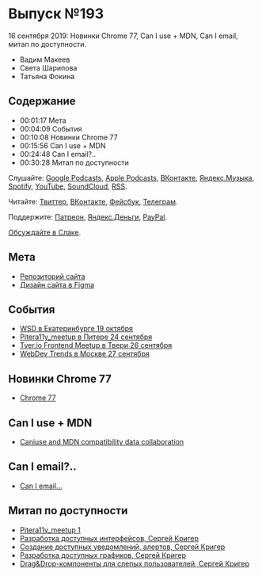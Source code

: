 # Выпуск №193

16 сентября 2019: Новинки Chrome 77, Can I use + MDN, Can I email, митап по доступности.

- Вадим Макеев
- Света Шарипова
- Татьяна Фокина

## Содержание

- 00:01:17 Мета
- 00:04:09 События
- 00:10:08 Новинки Chrome 77
- 00:15:56 Can I use + MDN
- 00:24:48 Can I email?..
- 00:30:28 Митап по доступности

Слушайте: [Google Podcasts](https://podcasts.google.com/?feed=aHR0cHM6Ly93ZWItc3RhbmRhcmRzLnJ1L3BvZGNhc3QvZmVlZC8), [Apple Podcasts](https://podcasts.apple.com/podcast/id1080500016), [ВКонтакте](https://vk.com/podcasts-32017543), [Яндекс.Музыка](https://music.yandex.ru/album/6245956), [Spotify](https://open.spotify.com/show/3rzAcADjpBpXt73L0epTjV), [YouTube](https://www.youtube.com/playlist?list=PLMBnwIwFEFHcwuevhsNXkFTcadeX5R1Go), [SoundCloud](https://soundcloud.com/web-standards), [RSS](https://web-standards.ru/podcast/feed/).

Читайте: [Твиттер](https://twitter.com/webstandards_ru), [ВКонтакте](https://vk.com/webstandards_ru), [Фейсбук](https://www.facebook.com/webstandardsru), [Телеграм](https://t.me/webstandards_ru).

Поддержите: [Патреон](https://www.patreon.com/webstandards_ru), [Яндекс.Деньги](https://money.yandex.ru/to/41001119329753), [PayPal](https://www.paypal.me/pepelsbey).

[Обсуждайте в Слаке](http://slack.web-standards.ru/).

## Мета

- [Репозиторий сайта](https://github.com/web-standards-ru/nouvelle)
- [Дизайн сайта в Figma](https://www.figma.com/file/kHj7Cs5lJsKDgFZS0UjOij/milestone-1)

## События

- [WSD в Екатеринбурге 19 октября](https://wsd.events/2019/10/19/)
- [Pitera11y_meetup в Питере 24 сентября](https://medium.com/p/3a6a2c1a49c9)
- [Tver.io Frontend Meetup в Твери 26 сентября](https://www.meetup.com/tverio/events/264584491/)
- [WebDev Trends в Москве 27 сентября](https://getitconf.com/)

## Новинки Chrome 77

- [Chrome 77](https://youtu.be/S8aVB3IfOR4)

## Can I use + MDN

- [Caniuse and MDN compatibility data collaboration](https://hacks.mozilla.org/2019/09/caniuse-and-mdn-compat-data-collaboration/)

## Can I email?..

- [Can I email…](https://www.caniemail.com/)

## Митап по доступности

- [Pitera11y_meetup 1](https://medium.com/p/3a6a2c1a49c9)
- [Разработка доступных интерфейсов, Сергей Кригер](https://youtu.be/4ragpIHJ6r0)
- [Создание доступных уведомлений, алертов, Сергей Кригер](https://youtu.be/XKBjrBxqsfE)
- [Разработка доступных графиков, Сергей Кригер](https://youtu.be/TvjRAwp4qSs)
- [Drag&Drop-компоненты для слепых пользователей, Сергей Кригер](https://youtu.be/TvjRAwp4qSs)
